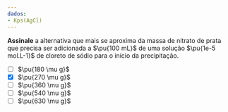 ```yaml
---
dados:
- Kps(AgCl)
---
```


**Assinale** a alternativa que mais se aproxima da massa de nitrato de prata que precisa ser adicionada a $\pu{100 mL}$ de uma solução $\pu{1e-5 mol.L-1}$ de cloreto de sódio para o início da precipitação.

- [ ] $\pu{180 \mu g}$
- [x] $\pu{270 \mu g}$
- [ ] $\pu{360 \mu g}$
- [ ] $\pu{540 \mu g}$
- [ ] $\pu{630 \mu g}$
